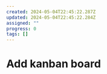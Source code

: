 ```yaml
---
created: 2024-05-04T22:45:22.287Z
updated: 2024-05-04T22:45:22.284Z
assigned: ""
progress: 0
tags: []
---
```


# Add kanban board
